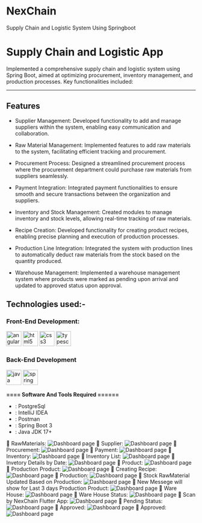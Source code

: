 # NexChain
 Supply Chain and Logistic System Using Springboot

 # Supply Chain and Logistic App
Implemented a comprehensive supply chain and logistic system using Spring Boot, aimed at optimizing procurement, inventory management, and production processes. Key functionalities included:

-----------------   ---------------------------------------------
## Features

- Supplier Management: Developed functionality to add and manage suppliers within the system, enabling easy communication and collaboration.

- Raw Material Management: Implemented features to add raw materials to the system, facilitating efficient tracking and procurement.

- Procurement Process: Designed a streamlined procurement process where the procurement department could purchase raw materials from suppliers seamlessly.

- Payment Integration: Integrated payment functionalities to ensure smooth and secure transactions between the organization and suppliers.

- Inventory and Stock Management: Created modules to manage inventory and stock levels, allowing real-time tracking of raw materials.

- Recipe Creation: Developed functionality for creating product recipes, enabling precise planning and execution of production processes.

- Production Line Integration: Integrated the system with production lines to automatically deduct raw materials from the stock based on the quantity produced.

- Warehouse Management: Implemented a warehouse management system where products were marked as pending upon arrival and updated to approved status upon approval.



## Technologies used:-
### Front-End Development:
<p align="left">
<img src="https://angular.io/assets/images/logos/angular/angular.svg" alt="angular" width="40" height="40"/>
<img src="https://raw.githubusercontent.com/devicons/devicon/master/icons/html5/html5-original-wordmark.svg" alt="html5" width="40" height="40"/>
<img src="https://raw.githubusercontent.com/devicons/devicon/master/icons/css3/css3-original-wordmark.svg" alt="css3" width="40" height="40"/>
<img src="https://raw.githubusercontent.com/devicons/devicon/master/icons/typescript/typescript-original.svg" alt="typescript" width="40" height="40"/>
</p>

### Back-End Development
<p align="left">
    <img src="https://raw.githubusercontent.com/devicons/devicon/master/icons/java/java-original.svg" alt="java" width="40" height="40"/>
<img src="https://www.vectorlogo.zone/logos/springio/springio-icon.svg" alt="spring" width="40" height="40"/>

</p>




**==== Software And Tools Required ======**
- :  PostgreSql
- :  IntelliJ IDEA
- :  Postman
- :  Spring Boot 3
- :  Java JDK 17+
 
:pushpin: RawMaterials:
![ Dashboard page](https://github.com/sabithassann/NexChain/blob/main/nexchain_screenshot/rawmaterial_1.png)
:pushpin: Supplier:
![ Dashboard page](https://github.com/sabithassann/NexChain/blob/main/nexchain_screenshot/supplier_2.png)
:pushpin: Procurement:
![ Dashboard page](https://github.com/sabithassann/NexChain/blob/main/nexchain_screenshot/procurement_3.png)
:pushpin: Payment:
![ Dashboard page](https://github.com/sabithassann/NexChain/blob/main/nexchain_screenshot/payment_4.png)
:pushpin: Inventory:
![ Dashboard page](https://github.com/sabithassann/NexChain/blob/main/nexchain_screenshot/save_inventory_5.png)
:pushpin: Inventory List:
![ Dashboard page](https://github.com/sabithassann/NexChain/blob/main/nexchain_screenshot/inventoryList_6.png)
:pushpin: Invetory Details by Date:
![ Dashboard page](https://github.com/sabithassann/NexChain/blob/main/nexchain_screenshot/fetch_inventory_by_date_7.png)
:pushpin: Product:
![ Dashboard page](https://github.com/sabithassann/NexChain/blob/main/nexchain_screenshot/all_product_8.png)
:pushpin: Production Product:
![ Dashboard page](https://github.com/sabithassann/NexChain/blob/main/nexchain_screenshot/add_product_for_production_9.png)
:pushpin: Creating Recipe:
![ Dashboard page](https://github.com/sabithassann/NexChain/blob/main/nexchain_screenshot/recipe_10.png)
:pushpin: Production:
![ Dashboard page](https://github.com/sabithassann/NexChain/blob/main/nexchain_screenshot/in_production_11.png)
:pushpin: Stock RawMaterial Updated Based on Production:
![ Dashboard page](https://github.com/sabithassann/NexChain/blob/main/nexchain_screenshot/stock_9.png)
:pushpin: New Messege will show for Last 3 days Production Product:
![ Dashboard page](https://github.com/sabithassann/NexChain/blob/main/nexchain_screenshot/last_three_days_product_12.png)
:pushpin: Ware House:
![ Dashboard page](https://github.com/sabithassann/NexChain/blob/main/nexchain_screenshot/warehouse_move_13.png)
:pushpin: Ware House Status:
![ Dashboard page](https://github.com/sabithassann/NexChain/blob/main/nexchain_screenshot/warestatus_14.png)
:pushpin: Scan by NexChain Flutter App:
![ Dashboard page](https://github.com/sabithassann/NexChain/blob/main/nexchain_screenshot/scan_mobile_app_15.jpg)
:pushpin: Pending Status:
![ Dashboard page](https://github.com/sabithassann/NexChain/blob/main/nexchain_screenshot/warestatus_pending_15.png)
:pushpin: Approved:
![ Dashboard page](https://github.com/sabithassann/NexChain/blob/main/nexchain_screenshot/status_updated_16.png)
:pushpin: Approved:
![ Dashboard page](https://github.com/sabithassann/NexChain/blob/main/nexchain_screenshot/approved_status_17.png)

